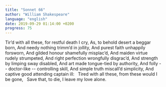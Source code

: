 ```yaml
---
title: "Sonnet 66"
author: "William Shakespeare"
language: "english"
date: 2019-09-29 01:14:00 +0200
progress: 75
---
```

Tir’d with all these, for restful death I cry,
As, to behold desert a beggar born,
And needy nothing trimm’d in jollity,
And purest faith unhappily forsworn,
And gilded honour shamefully misplac’d,
And maiden virtue rudely strumpeted,
And right perfection wrongfully disgrac’d,
And strength by limping sway disabled,
And art made tongue-tied by authority,
And folly -- doctor-like -- controlling skill,
And simple truth miscall’d simplicity,
And captive good attending captain ill:
&nbsp;&nbsp;Tired with all these, from these would I be gone,
&nbsp;&nbsp;Save that, to die, I leave my love alone.
